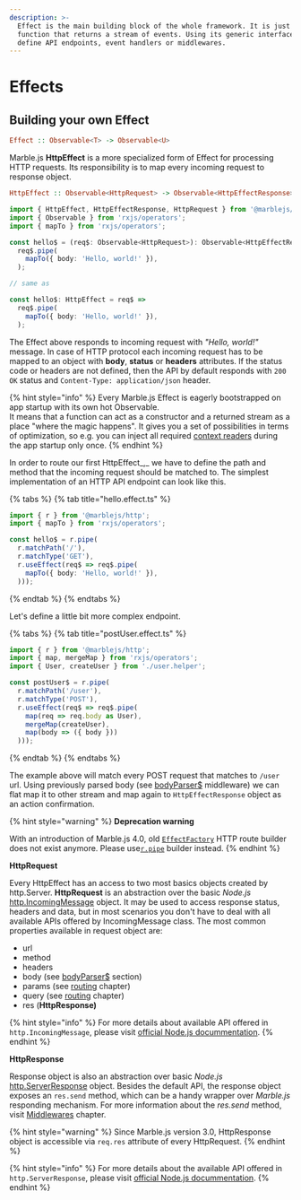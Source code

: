 ```yaml
---
description: >-
  Effect is the main building block of the whole framework. It is just a
  function that returns a stream of events. Using its generic interface we can
  define API endpoints, event handlers or middlewares.
---
```


# Effects

## Building your own Effect

```haskell
Effect :: Observable<T> -> Observable<U>
```

Marble.js **HttpEffect** is a more specialized form of Effect for processing HTTP requests. Its responsibility is to map every incoming request to response object.

```haskell
HttpEffect :: Observable<HttpRequest> -> Observable<HttpEffectResponse>
```

```typescript
import { HttpEffect, HttpEffectResponse, HttpRequest } from '@marblejs/http';
import { Observable } from 'rxjs/operators';
import { mapTo } from 'rxjs/operators';

const hello$ = (req$: Observable<HttpRequest>): Observable<HttpEffectResponse> =>
  req$.pipe(
    mapTo({ body: 'Hello, world!' }),
  );

// same as 

const hello$: HttpEffect = req$ =>
  req$.pipe(
    mapTo({ body: 'Hello, world!' }),
  );
```

The Effect above responds to incoming request with _"Hello, world!"_ message. In case of HTTP protocol each incoming request has to be mapped to an object with **body**, **status** or **headers** attributes. If the status code or headers are not defined, then the API by default responds with `200 OK` status and `Content-Type: application/json` header.

{% hint style="info" %}
Every Marble.js Effect is eagerly bootstrapped on app startup with its own hot Observable.  
It means that a function can act as a constructor and a returned stream as a place "where the magic happens". It gives you a set of possibilities in terms of optimization, so e.g. you can inject all required [context readers](context.md) during the app startup only once. 
{% endhint %}

In order to route our first HttpEffect_,_ we have to define the path and method that the incoming request should be matched to. The simplest implementation of an HTTP API endpoint can look like this.

{% tabs %}
{% tab title="hello.effect.ts" %}
```typescript
import { r } from '@marblejs/http';
import { mapTo } from 'rxjs/operators';

const hello$ = r.pipe(
  r.matchPath('/'),
  r.matchType('GET'),
  r.useEffect(req$ => req$.pipe(
    mapTo({ body: 'Hello, world!' }),
  )));
```
{% endtab %}
{% endtabs %}

Let's define a little bit more complex endpoint.

{% tabs %}
{% tab title="postUser.effect.ts" %}
```typescript
import { r } from '@marblejs/http';
import { map, mergeMap } from 'rxjs/operators';
import { User, createUser } from './user.helper';

const postUser$ = r.pipe(
  r.matchPath('/user'),
  r.matchType('POST'),
  r.useEffect(req$ => req$.pipe(
    map(req => req.body as User),
    mergeMap(createUser),
    map(body => ({ body }))
  )));
```
{% endtab %}
{% endtabs %}

The example above will match every POST request that matches to `/user` url. Using previously parsed body \(see [bodyParser$](../other/api-reference/middleware-body.md) middleware\) we can flat map it to other stream and map again to `HttpEffectResponse` object as an action confirmation.

{% hint style="warning" %}
**Deprecation warning**

With an introduction of Marble.js 4.0, old [`EffectFactory`]() HTTP route builder does not exist anymore. Please use[`r.pipe`](../other/api-reference/marblejs-http/r.pipe.md) builder instead.
{% endhint %}

**HttpRequest**

Every HttpEffect has an access to two most basics objects created by http.Server. **HttpRequest** is an abstraction over the basic _Node.js_ [http.IncomingMessage](https://nodejs.org/dist/latest-v10.x/docs/api/http.html#http_class_http_incomingmessage) object. It may be used to access response status, headers and data, but in most scenarios you don't have to deal with all available APIs offered by IncomingMessage class. The most common properties available in request object are:

* url
* method
* headers
* body \(see [bodyParser$](../other/api-reference/middleware-body.md) section\)
* params \(see [routing](routing.md) chapter\)
* query \(see [routing](routing.md) chapter\)
* res \(**HttpResponse\)**

{% hint style="info" %}
For more details about available API offered in `http.IncomingMessage`, please visit [official Node.js docummentation](https://nodejs.org/dist/latest-v10.x/docs/api/http.html#http_class_http_incomingmessage).
{% endhint %}

**HttpResponse**

Response object is also an abstraction over basic _Node.js_ [http.ServerResponse](https://nodejs.org/dist/latest-v10.x/docs/api/http.html#http_class_http_serverresponse) object. Besides the default API, the response object exposes an `res.send` method, which can be a handy wrapper over _Marble.js_ responding mechanism. For more information about the _res.send_ method, visit [Middlewares](middlewares.md) chapter.

{% hint style="warning" %}
Since Marble.js version 3.0, HttpResponse object is accessible via `req.res` attribute of every HttpRequest.
{% endhint %}

{% hint style="info" %}
For more details about the available API offered in `http.ServerResponse`, please visit [official Node.js docummentation](https://nodejs.org/dist/latest-v10.x/docs/api/http.html#http_class_http_serverresponse).
{% endhint %}

